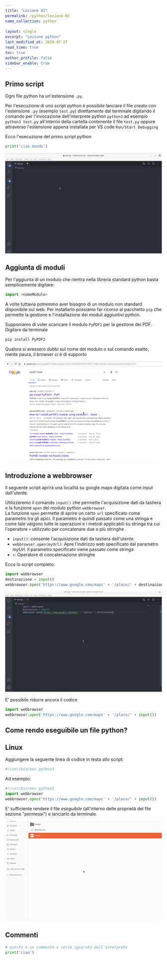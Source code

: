 ```yaml
---
title: "Lezione 02"
permalink: /python/lezione-02
name_collection: python

layout: single
excerpt: "Lezione python"
last_modified_at: 2020-07-27
read_time: true
toc: true
author_profile: false
sidebar_enable: true
---
```


## Primo script

Ogni file python ha un'estensione `.py`.

Per l'esecuzione di uno script python è possibile lanciare il file creato con l'estensione `.py` (esempio `test.py`) direttamente dal terminale digitando il comando per l'invocazione dell'interprete python `python3` ad esempio `python3 test.py` all'interno della cartella contenente il file `test.py` oppure attraverso l'estensione appena installata per VS code `Run/Start Debugging`

Ecco l'esecuzione del primo script python
```py
print('ciao mondo')
```

![](./images/ciao-mondo-python.gif)

## Aggiunta di moduli

Per l'aggiunta di un modulo che rientra nella libreria standard python basta semplicemente digitare:

```py
import <nomeModulo>
```
A volte tuttavia potremmo aver bisogno di un modulo non standard disponibile sul web. Per installarlo possiamo far ricorso al pacchetto `pip` che permette la gestione e l'installazione dei moduli aggiuntivi python.

Supponiamo di voler scaricare il modulo `PyPDF2` per la gestione dei PDF. Digitare da terminale
```bash
pip install PyPDF2
```

Qualora si avessero dubbi sul nome del modulo o sul comando esatto, niente paura, il browser ci è di supporto

![](./images/pip-install.gif)

## Introduzione a webbrowser

Il seguente script aprirà una località su google.maps digitata come input dall'utente.

Utilizzeremo il comando `input()` che permette l'acquisizione dati da tastiera e la funzione `open` del modulo python `webbrowser`. <br>
La funzione `open` permette di aprire un certo `url` specificato come parametro tra gli apici. Il parametro è quindi passato come una stringa e come tale valgono tutte le operazioni e i metodi applicabili su stringa tra cui l'operatore `+` utilizzato per concatenare due o più stringhe .

- `input()`: consente l'acquisizione dati da tastiera dell'utente.
- `webbrowser.open(myUrl)`: Apre l'indirizzo web specificato dal parametro *myUrl*. Il parametro specificato viene passato come stringa
- `+`: Operatore di concatenazione stringhe

Ecco lo script completo:

```py
import webbrowser
destinazione = input()
webbrowser.open('https://www.google.com/maps' + '/place/' + destinazione)
```

![](./images/maps-script.gif)

E' possibile ridurre ancora il codice

```py
import webbrowser
webbrowser.open('https://www.google.com/maps' + '/place/' + input())
```

## Come rendo eseguibile un file python?

## Linux

Aggiungere la seguente linea di codice in testa allo script:

```py
#!/usr/bin/env python3
```

Ad esempio:

```py
#!/usr/bin/env python3
import webbrowser
webbrowser.open('https://www.google.com/maps' + '/place/' + input())
```

E' sufficiente rendere il file *eseguibile* (all'interno delle proprietà del file sezione "permessi") e lanciarlo da terminale.

![](./images/python-executable-linux.gif)

## Commenti 

```py
# questo è un commento e verrà ignorato dall'interprete
print('ciao')
```
